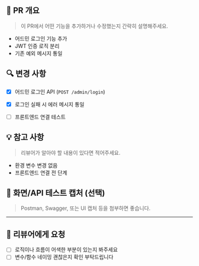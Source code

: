 ## 📌 PR 개요

> 이 PR에서 어떤 기능을 추가하거나 수정했는지 간략히 설명해주세요.

- 어드민 로그인 기능 추가
- JWT 인증 로직 분리
- 기존 예외 메시지 통일


## 🔍 변경 사항

- [x] 어드민 로그인 API (`POST /admin/login`)
- [x] 로그인 실패 시 에러 메시지 통일
- [ ] 프론트엔드 연결 테스트


## 💡 참고 사항

> 리뷰어가 알아야 할 내용이 있다면 적어주세요.

- 환경 변수 변경 없음
- 프론트엔드 연결 전 단계


## 📸 화면/API 테스트 캡처 (선택)

> Postman, Swagger, 또는 UI 캡처 등을 첨부하면 좋습니다.

---

## 🙏 리뷰어에게 요청

- [ ] 로직이나 흐름이 어색한 부분이 있는지 봐주세요
- [ ] 변수/함수 네이밍 괜찮은지 확인 부탁드립니다